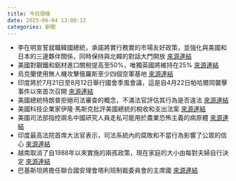 ```yaml
---
title: 今日頭條
date: 2025-06-04 13:00:12
categories: 新聞            
---
```

- 李在明宣誓就職韓國總統，承諾將實行務實的市場友好政策，並強化與美國和日本的三邊夥伴關係，同時保持與北韓的對話大門開放 [來源連結](https://www.theguardian.com/world/2025/jun/04/global-trade-chaos-threatens-south-koreas-survival-says-lee-jae-myung-in-inauguration-speech)
- 美國對鋼鐵和鋁材進口關稅提高至50%，唯獨英國將維持在25% [來源連結](https://www.theguardian.com/us-news/2025/jun/04/us-steel-workers-trump-japan-deal)
- 烏克蘭使用無人機攻擊俄羅斯至少四個空軍基地 [來源連結](https://www.theguardian.com/world/2025/jun/04/ukraine-war-briefing-satellite-pictures-show-russian-warplanes-prey-to-spiderweb)
- 印度將於7月21日至8月12日舉行國會季風會議，這是自4月22日帕哈爾岡襲擊事件以來首次召開 [來源連結](https://www.thehindu.com/news/national/monsoon-session-of-parliament-from-july-21-to-august-12/article69655917.ece)
- 美國總統特朗普拒絕司法審查的概念，不滿法官評估其行為是否違法 [來源連結](https://www.theguardian.com/commentisfree/2025/jun/04/trump-judges-law)
- 美國科技企業家伊隆·馬斯克批評美國總統的稅收和支出法案 [來源連結](https://www.theguardian.com/us-news/live/2025/jun/04/elon-musk-donald-trump-tariffs-us-politics-news-latest-live)
- 美國司法部指控兩名中國研究人員走私可能用於農業恐怖主義的病原體 [來源連結](https://www.thehindu.com/news/international/us-accuses-two-chinese-researchers-of-smuggling-in-potential-agroterrorism-weapon/article69655443.ece)
- 印度最高法院首席大法官表示，司法系統內的腐敗和不當行為影響了公眾的信心 [來源連結](https://www.thehindu.com/news/national/instances-of-corruption-misconduct-within-judiciary-impact-public-confidence-cji-gavai/article69655749.ece)
- 越南取消了自1988年以來實施的兩孩政策，現在家庭的大小由每對夫婦自行決定 [來源連結](https://www.japantimes.co.jp/news/2025/06/04/asia-pacific/society/vietnam-scraps-birth-rate-limit/)
- 巴基斯坦將擔任聯合國安理會塔利班制裁委員會的主席國 [來源連結](https://www.thehindu.com/news/international/pakistan-to-chair-taliban-sanctions-committee-of-unsc/article69655928.ece)



